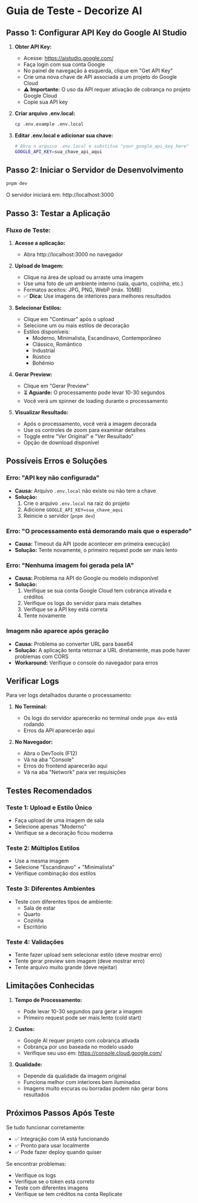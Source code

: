 # Guia de Teste - Decorize AI

## Passo 1: Configurar API Key do Google AI Studio

1. **Obter API Key:**
   - Acesse: https://aistudio.google.com/
   - Faça login com sua conta Google
   - No painel de navegação à esquerda, clique em "Get API Key"
   - Crie uma nova chave de API associada a um projeto do Google Cloud
   - ⚠️ **Importante:** O uso da API requer ativação de cobrança no projeto Google Cloud
   - Copie sua API key

2. **Criar arquivo .env.local:**
   ```bash
   cp .env.example .env.local
   ```

3. **Editar .env.local e adicionar sua chave:**
   ```bash
   # Abra o arquivo .env.local e substitua "your_google_api_key_here" pela sua chave
   GOOGLE_API_KEY=sua_chave_api_aqui
   ```

## Passo 2: Iniciar o Servidor de Desenvolvimento

```bash
pnpm dev
```

O servidor iniciará em: http://localhost:3000

## Passo 3: Testar a Aplicação

### Fluxo de Teste:

1. **Acesse a aplicação:**
   - Abra http://localhost:3000 no navegador

2. **Upload de Imagem:**
   - Clique na área de upload ou arraste uma imagem
   - Use uma foto de um ambiente interno (sala, quarto, cozinha, etc.)
   - Formatos aceitos: JPG, PNG, WebP (máx. 10MB)
   - ✅ **Dica:** Use imagens de interiores para melhores resultados

3. **Selecionar Estilos:**
   - Clique em "Continuar" após o upload
   - Selecione um ou mais estilos de decoração
   - Estilos disponíveis:
     - Moderno, Minimalista, Escandinavo, Contemporâneo
     - Clássico, Romântico
     - Industrial
     - Rústico
     - Bohêmio

4. **Gerar Preview:**
   - Clique em "Gerar Preview"
   - ⏳ **Aguarde:** O processamento pode levar 10-30 segundos
   - Você verá um spinner de loading durante o processamento

5. **Visualizar Resultado:**
   - Após o processamento, você verá a imagem decorada
   - Use os controles de zoom para examinar detalhes
   - Toggle entre "Ver Original" e "Ver Resultado"
   - Opção de download disponível

## Possíveis Erros e Soluções

### Erro: "API key não configurada"
- **Causa:** Arquivo `.env.local` não existe ou não tem a chave
- **Solução:** 
  1. Crie o arquivo `.env.local` na raiz do projeto
  2. Adicione `GOOGLE_API_KEY=sua_chave_aqui`
  3. Reinicie o servidor (`pnpm dev`)

### Erro: "O processamento está demorando mais que o esperado"
- **Causa:** Timeout da API (pode acontecer em primeira execução)
- **Solução:** Tente novamente, o primeiro request pode ser mais lento

### Erro: "Nenhuma imagem foi gerada pela IA"
- **Causa:** Problema na API do Google ou modelo indisponível
- **Solução:** 
  1. Verifique se sua conta Google Cloud tem cobrança ativada e créditos
  2. Verifique os logs do servidor para mais detalhes
  3. Verifique se a API key está correta
  4. Tente novamente

### Imagem não aparece após geração
- **Causa:** Problema ao converter URL para base64
- **Solução:** A aplicação tenta retornar a URL diretamente, mas pode haver problemas com CORS
- **Workaround:** Verifique o console do navegador para erros

## Verificar Logs

Para ver logs detalhados durante o processamento:

1. **No Terminal:**
   - Os logs do servidor aparecerão no terminal onde `pnpm dev` está rodando
   - Erros da API aparecerão aqui

2. **No Navegador:**
   - Abra o DevTools (F12)
   - Vá na aba "Console"
   - Erros do frontend aparecerão aqui
   - Vá na aba "Network" para ver requisições

## Testes Recomendados

### Teste 1: Upload e Estilo Único
- Faça upload de uma imagem de sala
- Selecione apenas "Moderno"
- Verifique se a decoração ficou moderna

### Teste 2: Múltiplos Estilos
- Use a mesma imagem
- Selecione "Escandinavo" + "Minimalista"
- Verifique combinação dos estilos

### Teste 3: Diferentes Ambientes
- Teste com diferentes tipos de ambiente:
  - Sala de estar
  - Quarto
  - Cozinha
  - Escritório

### Teste 4: Validações
- Tente fazer upload sem selecionar estilo (deve mostrar erro)
- Tente gerar preview sem imagem (deve mostrar erro)
- Tente arquivo muito grande (deve rejeitar)

## Limitações Conhecidas

1. **Tempo de Processamento:**
   - Pode levar 10-30 segundos para gerar a imagem
   - Primeiro request pode ser mais lento (cold start)

2. **Custos:**
   - Google AI requer projeto com cobrança ativada
   - Cobrança por uso baseada no modelo usado
   - Verifique seu uso em: https://console.cloud.google.com/

3. **Qualidade:**
   - Depende da qualidade da imagem original
   - Funciona melhor com interiores bem iluminados
   - Imagens muito escuras ou borradas podem não gerar bons resultados

## Próximos Passos Após Teste

Se tudo funcionar corretamente:
- ✅ Integração com IA está funcionando
- ✅ Pronto para usar localmente
- ✅ Pode fazer deploy quando quiser

Se encontrar problemas:
- Verifique os logs
- Verifique se o token está correto
- Teste com diferentes imagens
- Verifique se tem créditos na conta Replicate


